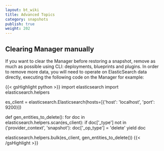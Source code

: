 ```yaml
---
layout: bt_wiki
title: Advanced Topics
category: snapshots
publish: true
weight: 202
---
```


## Clearing Manager manually

If you want to clear the Manager before restoring a snapshot, remove as much as possible using CLI: deployments, blueprints and plugins.
In order to remove more data, you will need to operate on ElasticSearch data directly, executing the following code on the Manager for example:

{{< gsHighlight python >}}
import elasticsearch
import elasticsearch.helpers

es_client = elasticsearch.Elasticsearch(hosts=[{'host': 'localhost', 'port': 9200}])

def gen_entities_to_delete():
    for doc in elasticsearch.helpers.scan(es_client):
        if doc['_type'] not in ('provider_context', 'snapshot'):
            doc['_op_type'] = 'delete'
            yield doc

elasticsearch.helpers.bulk(es_client, gen_entities_to_delete())
{{< /gsHighlight >}}
